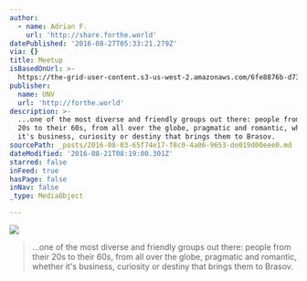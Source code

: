 ```yaml
---
author:
  - name: Adrian F.
    url: 'http://share.forthe.world'
datePublished: '2016-08-27T05:33:21.279Z'
via: {}
title: Meetup
isBasedOnUrl: >-
  https://the-grid-user-content.s3-us-west-2.amazonaws.com/6fe8876b-d735-4801-a323-4f446a09c7dc.jpg
publisher:
  name: UNV
  url: 'http://forthe.world'
description: >-
  ...one of the most diverse and friendly groups out there: people from their
  20s to their 60s, from all over the globe, pragmatic and romantic, whether
  it's business, curiosity or destiny that brings them to Brasov.
sourcePath: _posts/2016-08-03-65f74e17-f8c0-4a06-9653-de019d00eee0.md
dateModified: '2016-08-21T08:19:00.301Z'
starred: false
inFeed: true
hasPage: false
inNav: false
_type: MediaObject

---
```

![](https://the-grid-user-content.s3-us-west-2.amazonaws.com/6fe8876b-d735-4801-a323-4f446a09c7dc.jpg)

> ...one of the most diverse and friendly groups out there: people from their 20s to their 60s, from all over the globe, pragmatic and romantic, whether it's business, curiosity or destiny that brings them to Brasov.